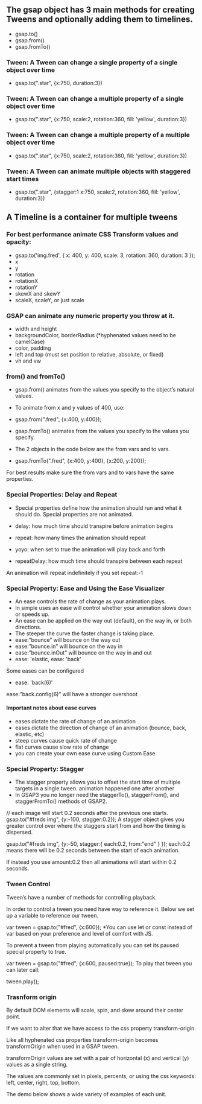 ## The gsap object has 3 main methods for creating Tweens and optionally adding them to timelines.

- gsap.to()
- gsap.from()
- gsap.fromTo()

### Tween: A Tween can change a single property of a single object over time

- gsap.to(".star", {x:750, duration:3})

### Tween: A Tween can change a multiple property of a single object over time

- gsap.to(".star", {x:750, scale:2, rotation:360, fill: 'yellow', duration:3})

### Tween: A Tween can change a multiple property of a multiple object over time

- gsap.to(".star", {x:750, scale:2, rotation:360, fill: 'yellow', duration:3})

### Tween: A Tween can animate multiple objects with staggered start times

- gsap.to(".star", {stagger:1 x:750, scale:2, rotation:360, fill: 'yellow', duration:3})

## A Timeline is a container for multiple tweens

### For best performance animate CSS Transform values and opacity:

- gsap.to('img.fred', { x: 400, y: 400, scale: 3, rotation: 360, duration: 3 });
- x
- y
- rotation
- rotationX
- rotationY
- skewX and skewY
- scaleX, scaleY, or just scale

### GSAP can animate any numeric property you throw at it.

- width and height
- backgroundColor, borderRadius (\*hyphenated values need to be camelCase)
- color, padding
- left and top (must set position to relative, absolute, or fixed)
- vh and vw

### from() and fromTo()

- gsap.from() animates from the values you specify to the object’s natural values.
- To animate from x and y values of 400, use:
- gsap.from(".fred", {x:400, y:400});
- gsap.fromTo() animates from the values you specify to the values you specify.

- The 2 objects in the code below are the from vars and to vars.
- gsap.fromTo(".fred", {x:400, y:400}, {x:200, y:200});

For best results make sure the from vars and to vars have the same properties.

### Special Properties: Delay and Repeat

- Special properties define how the animation should run and what it should do. Special properties are not animated.

- delay: how much time should transpire before animation begins
- repeat: how many times the animation should repeat
- yoyo: when set to true the animation will play back and forth
- repeatDelay: how much time should transpire between each repeat

An animation will repeat indefinitely if you set repeat:-1

### Special Property: Ease and Using the Ease Visualizer

- An ease controls the rate of change as your animation plays.
- In simple uses an ease will control whether your animation slows down or speeds up.
- An ease can be applied on the way out (default), on the way in, or both directions.
- The steeper the curve the faster change is taking place.
- ease:”bounce” will bounce on the way out
- ease:”bounce.in” will bounce on the way in
- ease:”bounce.inOut” will bounce on the way in and out
- ease: 'elastic, ease: 'back'

Some eases can be configured

- ease: 'back(6)'

ease:”back.config(6)” will have a stronger overshoot

#### Important notes about ease curves

- eases dictate the rate of change of an animation
- eases dictate the direction of change of an animation (bounce, back, elastic, etc)
- steep curves cause quick rate of change
- flat curves cause slow rate of change
- you can create your own ease curve using Custom Ease.

### Special Property: Stagger

- The stagger property allows you to offset the start time of multiple targets in a single tween. animation happened one after another
- In GSAP3 you no longer need the staggerTo(), staggerFrom(), and staggerFromTo() methods of GSAP2.

// each image will start 0.2 seconds after the previous one starts.
gsap.to("#freds img", {y:-100, stagger:0.2});
A stagger object gives you greater control over where the staggers start from and how the timing is dispersed.

gsap.to("#freds img", {y:-50, stagger:{
each:0.2,
from:"end"
}
});
each:0.2 means there will be 0.2 seconds between the start of each animation.

If instead you use amount:0.2 then all animations will start within 0.2 seconds.

### Tween Control

Tween’s have a number of methods for controlling playback.

In order to control a tween you need have way to reference it. Below we set up a variable to reference our tween.

var tween = gsap.to("#fred", {x:600});
\*You can use let or const instead of var based on your preference and level of comfort with JS.

To prevent a tween from playing automatically you can set its paused special property to true.

var tween = gsap.to("#fred", {x:600, paused:true});
To play that tween you can later call:

tween.play();

### Trasnform origin

By default DOM elements will scale, spin, and skew around their center point.

If we want to alter that we have access to the css property transform-origin.

Like all hyphenated css properties transform-origin becomes transformOrigin when used in a GSAP tween.

transformOrigin values are set with a pair of horizontal (x) and vertical (y) values as a single string.

The values are commonly set in pixels, percents, or using the css keywords: left, center, right, top, bottom.

The demo below shows a wide variety of examples of each unit.
